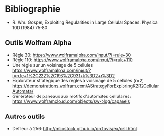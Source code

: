 # Bibliographie

- R. Wm. Gosper, Exploiting Regularities in Large Cellular Spaces. Physica 10D (1984) 75-80

## Outils Wolfram Alpha

- Rêgle 30: https://www.wolframalpha.com/input/?i=rule+30
- Rêgle 110: https://www.wolframalpha.com/input/?i=rule+110
- Une règle sur un voisinage de 5 cellules
  https://www.wolframalpha.com/input/?i=rule+1%2C222%2C193%2C931+k%3D2+r%3D2
- Explorateur stratégique des règles à voisinage de 5 cellules (r=2)
  https://demonstrations.wolfram.com/AStrategyForExploringK2R2CellularAutomata/
- Générateur de paneaux aux motifs d'automates cellulaires:
  https://www.wolframcloud.com/objects/sw-blog/capanels

## Autres outils

- Défileur à 256: http://mbostock.github.io/protovis/ex/cell.html
